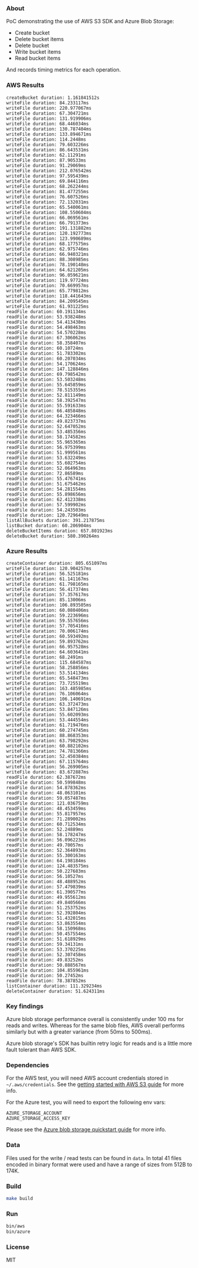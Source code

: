 ### About

PoC demonstrating the use of AWS S3 SDK and Azure Blob Storage:

* Create bucket
* Delete bucket items
* Delete bucket
* Write bucket items
* Read bucket items

And records timing metrics for each operation.

### AWS Results

```shell
createBucket duration: 1.161841512s
writeFile duration: 84.233117ms
writeFile duration: 220.977067ms
writeFile duration: 67.304721ms
writeFile duration: 131.919906ms
writeFile duration: 68.446034ms
writeFile duration: 130.787404ms
writeFile duration: 133.894671ms
writeFile duration: 114.2448ms
writeFile duration: 79.603226ms
writeFile duration: 86.643531ms
writeFile duration: 62.11291ms
writeFile duration: 87.90533ms
writeFile duration: 91.29069ms
writeFile duration: 212.076542ms
writeFile duration: 97.595439ms
writeFile duration: 69.844116ms
writeFile duration: 68.262244ms
writeFile duration: 81.477255ms
writeFile duration: 76.607526ms
writeFile duration: 72.132031ms
writeFile duration: 65.540061ms
writeFile duration: 108.550604ms
writeFile duration: 66.069561ms
writeFile duration: 66.791373ms
writeFile duration: 191.131882ms
writeFile duration: 120.192773ms
writeFile duration: 123.990689ms
writeFile duration: 68.177575ms
writeFile duration: 62.975746ms
writeFile duration: 66.940321ms
writeFile duration: 88.308985ms
writeFile duration: 78.190148ms
writeFile duration: 64.621205ms
writeFile duration: 96.059621ms
writeFile duration: 119.97724ms
writeFile duration: 70.669957ms
writeFile duration: 65.779812ms
writeFile duration: 118.441643ms
writeFile duration: 84.209545ms
writeFile duration: 61.931225ms
readFile duration: 60.191134ms
readFile duration: 53.938248ms
readFile duration: 54.413438ms
readFile duration: 54.498463ms
readFile duration: 54.570228ms
readFile duration: 67.306062ms
readFile duration: 58.358407ms
readFile duration: 60.10724ms
readFile duration: 51.783302ms
readFile duration: 60.207034ms
readFile duration: 54.170624ms
readFile duration: 147.128846ms
readFile duration: 69.798542ms
readFile duration: 53.503248ms
readFile duration: 55.645859ms
readFile duration: 78.515355ms
readFile duration: 52.811149ms
readFile duration: 58.392547ms
readFile duration: 55.591633ms
readFile duration: 66.485848ms
readFile duration: 64.323466ms
readFile duration: 49.823737ms
readFile duration: 52.647052ms
readFile duration: 53.485356ms
readFile duration: 58.174582ms
readFile duration: 55.965365ms
readFile duration: 56.975399ms
readFile duration: 51.999561ms
readFile duration: 53.632249ms
readFile duration: 55.602754ms
readFile duration: 52.064963ms
readFile duration: 72.86589ms
readFile duration: 55.476741ms
readFile duration: 51.675462ms
readFile duration: 54.281554ms
readFile duration: 55.898656ms
readFile duration: 62.412338ms
readFile duration: 57.599902ms
readFile duration: 54.243503ms
readFile duration: 120.729649ms
listAllBuckets duration: 391.217875ms
listBucket duration: 60.206904ms
deleteBucketItems duration: 657.801923ms
deleteBucket duration: 580.390264ms
```

### Azure Results

```
createContainer duration: 805.651097ms
writeFile duration: 120.904257ms
writeFile duration: 56.525181ms
writeFile duration: 61.141167ms
writeFile duration: 61.798165ms
writeFile duration: 56.417374ms
writeFile duration: 57.357617ms
writeFile duration: 85.13006ms
writeFile duration: 106.893505ms
writeFile duration: 60.080406ms
writeFile duration: 59.223696ms
writeFile duration: 59.557656ms
writeFile duration: 57.705416ms
writeFile duration: 70.006174ms
writeFile duration: 60.593492ms
writeFile duration: 59.893762ms
writeFile duration: 66.957528ms
writeFile duration: 64.603641ms
writeFile duration: 68.2491ms
writeFile duration: 115.684587ms
writeFile duration: 58.258856ms
writeFile duration: 53.514134ms
writeFile duration: 65.548473ms
writeFile duration: 73.725519ms
writeFile duration: 163.485985ms
writeFile duration: 76.106064ms
writeFile duration: 106.140691ms
writeFile duration: 63.372473ms
writeFile duration: 53.847126ms
writeFile duration: 55.602093ms
writeFile duration: 53.444554ms
writeFile duration: 61.719476ms
writeFile duration: 60.274745ms
writeFile duration: 88.868353ms
writeFile duration: 63.798292ms
writeFile duration: 60.882102ms
writeFile duration: 74.781366ms
writeFile duration: 52.450384ms
writeFile duration: 67.115764ms
writeFile duration: 56.269905ms
writeFile duration: 83.672887ms
readFile duration: 62.387672ms
readFile duration: 50.599848ms
readFile duration: 54.878362ms
readFile duration: 48.063101ms
readFile duration: 59.057487ms
readFile duration: 121.036759ms
readFile duration: 48.453459ms
readFile duration: 55.817957ms
readFile duration: 71.289002ms
readFile duration: 60.712534ms
readFile duration: 52.24889ms
readFile duration: 58.178247ms
readFile duration: 56.096223ms
readFile duration: 49.70057ms
readFile duration: 52.364893ms
readFile duration: 55.300163ms
readFile duration: 64.198184ms
readFile duration: 124.483575ms
readFile duration: 50.227683ms
readFile duration: 56.10527ms
readFile duration: 48.488952ms
readFile duration: 57.479839ms
readFile duration: 61.390577ms
readFile duration: 49.955612ms
readFile duration: 49.840566ms
readFile duration: 51.253752ms
readFile duration: 52.392804ms
readFile duration: 51.432015ms
readFile duration: 53.863554ms
readFile duration: 58.150968ms
readFile duration: 50.457554ms
readFile duration: 51.618929ms
readFile duration: 59.34131ms
readFile duration: 53.370225ms
readFile duration: 52.307458ms
readFile duration: 49.83252ms
readFile duration: 50.888567ms
readFile duration: 104.855961ms
readFile duration: 50.27452ms
readFile duration: 78.387852ms
listContainer duration: 111.329234ms
deleteContainer duration: 51.624311ms
```

### Key findings

Azure blob storage performance overall is consistently under 100 ms for reads and writes. Whereas for the same blob files, AWS overall performs similarly but with a greater variance (from 50ms to 500ms).

Azure blob storage's SDK has builtin retry logic for reads and is a little more fault tolerant than AWS SDK.

### Dependencies

For the AWS test, you will need AWS account credentials stored in `~/.aws/credentials`. See the [getting started with AWS S3 guide](https://aws.amazon.com/s3/getting-started/) for more info.

For the Azure test, you will need to export the following env vars:

```
AZURE_STORAGE_ACCOUNT
AZURE_STORAGE_ACCESS_KEY
```

Please see the [Azure blob storage quickstart guide](https://docs.microsoft.com/en-us/azure/storage/blobs/storage-quickstart-blobs-go?tabs=linux) for more info.

### Data

Files used for the write / read tests can be found in `data`. In total 41 files encoded in binary format were used and have a range of sizes from 512B to 174K.

### Build

```sh
make build
```

### Run

```sh
bin/aws
bin/azure
```

### License

MIT

